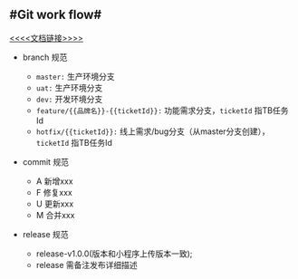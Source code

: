 ## #Git work flow#
[<<<<文档链接>>>>](https://github.com/xirong/my-git/blob/master/git-workflow-tutorial.md)

* branch 规范
  * `master:` 生产环境分支
  * `uat:` 生产环境分支
  * `dev:` 开发环境分支
  * `feature/{{品牌名}}-{{ticketId}}:` 功能需求分支，`ticketId` 指TB任务Id
  * `hotfix/{{ticketId}}:` 线上需求/bug分支（从master分支创建），`ticketId` 指TB任务Id

* commit 规范
  * A 新增xxx
  * F 修复xxx
  * U 更新xxx
  * M 合并xxx

* release 规范
  * release-v1.0.0(版本和小程序上传版本一致);
  * release 需备注发布详细描述

